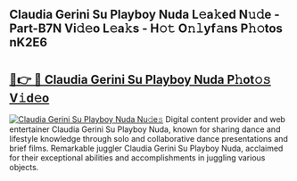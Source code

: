## Claudia Gerini Su Playboy Nuda L𝚎a𝚔ed N𝚞𝚍e - Part-B7N Vi𝚍𝚎o L𝚎a𝚔s - H𝚘𝚝 O𝚗𝚕yf𝚊ns P𝚑𝚘tos nK2E6

# <h2><a href="http://kf0li07.oniu.top/?m=Claudia+Gerini+Su+Playboy+Nuda">🔗👉 🔴 Claudia Gerini Su Playboy Nuda P𝚑ot𝚘𝚜 V𝚒d𝚎o</a></h2>

[![Claudia Gerini Su Playboy Nuda Nu𝚍e𝚜](https://i.imgur.com/0qMVB7G.gif)](http://kf0li07.oniu.top/?m=Claudia+Gerini+Su+Playboy+Nuda)
Digital content provider and web entertainer Claudia Gerini Su Playboy Nuda, known for sharing dance and lifestyle knowledge through solo and collaborative dance presentations and brief films. Remarkable juggler Claudia Gerini Su Playboy Nuda, acclaimed for their exceptional abilities and accomplishments in juggling various objects.  
